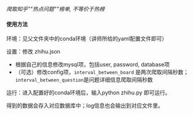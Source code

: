 *爬取知乎""热点问题""榜单, 不等价于热榜*

#### 使用方法

环境：见父文件夹中的conda环境（讲师所给的yaml配置文件即可）

设置：修改 zhihu.json

- 根据自己的信息修改mysql项，包括user, password, database项
- （可选）修改config项，`interval_between_board` 是两次爬取间隔秒数；`interval_between_question`是问题详细信息爬取间隔秒数

运行：进入配置好的conda环境后，输入python zhihu.py 即可运行。

得到的数据会存入对应数据库中；log信息也会输出到对应文件里。

